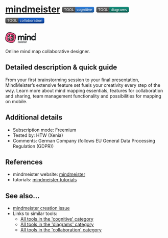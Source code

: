 # [mindmeister](https://www.mindmeister.com)  [<img src="images/cognitive.png" align="bottom">](https://github.com/e-CLOSE/Toolbox/issues?q=label%3A01_TOOL+label%3Acognitive) [<img src="images/diagrams.png" align="bottom">](https://github.com/e-CLOSE/Toolbox/issues?q=label%3A01_TOOL+label%3Adiagrams) [<img src="images/collaboration.png" align="bottom">](https://github.com/e-CLOSE/Toolbox/issues?q=label%3A01_TOOL+label%3Acollaboration)

[<img src="images/mindmeister.png" align="bottom" alt="mindmeister Logo">](https://www.mindmeister.com)

Online mind map collaborative designer.


## Detailed description & quick guide

From your first brainstorming session to your final presentation, MindMeister’s extensive feature set fuels your creativity every step of the way. Learn more about mind mapping essentials, features for collaboration and sharing, team management functionality and possibilities for mapping on mobile.


## Additional details

- Subscription mode: Freemium
- Tested by: HTW (Xenia)
- Comments: German Company (follows EU General Data Processing Regulation (GDPR))


## References

- mindmeister website: [mindmeister](https://www.mindmeister.com)
- tutorials: [mindmeister tutorials](https://www.youtube.com/c/mindmeister/videos)


## See also...

- [mindmeister creation issue](https://github.com/e-CLOSE/Toolbox/issues/174)
- Links to similar tools:
  - [All tools in the 'cognitive' category](https://github.com/e-CLOSE/Toolbox/issues?q=label%3A01_TOOL+label%3Acognitive)
  - [All tools in the 'diagrams' category](https://github.com/e-CLOSE/Toolbox/issues?q=label%3A01_TOOL+label%3Adiagrams)
  - [All tools in the 'collaboration' category](https://github.com/e-CLOSE/Toolbox/issues?q=label%3A01_TOOL+label%3Acollaboration)
